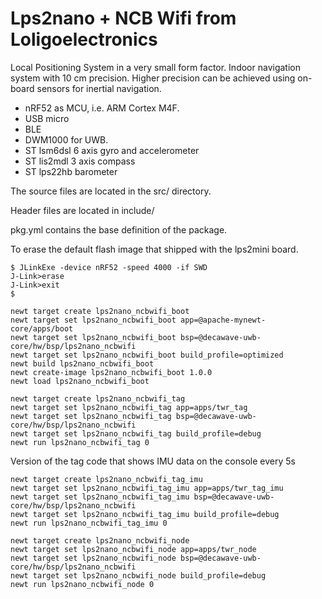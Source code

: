 # Lps2nano + NCB Wifi from Loligoelectronics

Local Positioning System in a very small form factor. Indoor navigation system with 10 cm precision.
Higher precision can be achieved using on-board sensors for inertial navigation. 

- nRF52 as MCU, i.e. ARM Cortex M4F.
- USB micro
- BLE
- DWM1000 for UWB.
- ST lsm6dsl 6 axis gyro and accelerometer
- ST lis2mdl 3 axis compass
- ST lps22hb barometer


The source files are located in the src/ directory.

Header files are located in include/ 

pkg.yml contains the base definition of the package.

To erase the default flash image that shipped with the lps2mini board.
```
$ JLinkExe -device nRF52 -speed 4000 -if SWD
J-Link>erase
J-Link>exit
$ 
```

```
newt target create lps2nano_ncbwifi_boot
newt target set lps2nano_ncbwifi_boot app=@apache-mynewt-core/apps/boot
newt target set lps2nano_ncbwifi_boot bsp=@decawave-uwb-core/hw/bsp/lps2nano_ncbwifi
newt target set lps2nano_ncbwifi_boot build_profile=optimized
newt build lps2nano_ncbwifi_boot
newt create-image lps2nano_ncbwifi_boot 1.0.0
newt load lps2nano_ncbwifi_boot
```


```
newt target create lps2nano_ncbwifi_tag
newt target set lps2nano_ncbwifi_tag app=apps/twr_tag
newt target set lps2nano_ncbwifi_tag bsp=@decawave-uwb-core/hw/bsp/lps2nano_ncbwifi
newt target set lps2nano_ncbwifi_tag build_profile=debug
newt run lps2nano_ncbwifi_tag 0
```

Version of the tag code that shows IMU data on the console every 5s

```
newt target create lps2nano_ncbwifi_tag_imu
newt target set lps2nano_ncbwifi_tag_imu app=apps/twr_tag_imu
newt target set lps2nano_ncbwifi_tag_imu bsp=@decawave-uwb-core/hw/bsp/lps2nano_ncbwifi
newt target set lps2nano_ncbwifi_tag_imu build_profile=debug
newt run lps2nano_ncbwifi_tag_imu 0
```


```
newt target create lps2nano_ncbwifi_node
newt target set lps2nano_ncbwifi_node app=apps/twr_node
newt target set lps2nano_ncbwifi_node bsp=@decawave-uwb-core/hw/bsp/lps2nano_ncbwifi
newt target set lps2nano_ncbwifi_node build_profile=debug
newt run lps2nano_ncbwifi_node 0
```
